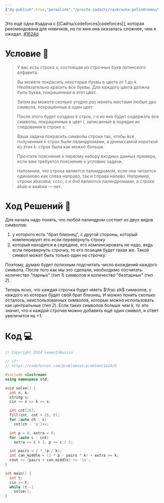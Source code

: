 ```yaml
---
{"dg-publish":true,"permalink":"/prosto-zadachi/raskraska-polindromov/"}
---
```


Это ещё одна #задача с [[Сайты/codeforces\|codeforces]], которая рекомендована для новичков, но по мне она оказалась сложнее, чем я ожидал.  [\#1624d](https://codeforces.com/problemset/problem/1624/D)
# Условие 🍊
> У вас есть строка $s$, состоящая из строчных букв латинского алфавита.
> 
> Вы можете покрасить некоторые буквы в цвета от 1 до $k$. Необязательно красить все буквы. Для каждого цвета должна быть буква, покрашенная в этот цвет.
> 
> Затем вы можете сколько угодно раз менять местами любые два символа, покрашенные в один цвет.
> 
> После этого будет создано $k$ строк, $i$-я из них будет содержать все символы, покрашенные в цвет $i$, записанные в порядке их следования в строке $s$.
> 
> Ваша задача покрасить символы строки так, чтобы все полученные $k$ строк были палиндромами, а длина самой короткой из этих $k$. строк была как можно больше.
> 
> Прочтите пояснение к первому набору входных данных примера, если вам требуется пояснение к условию задачи.
> 
> Напомним, что строка является палиндромом, если она читается одинаково как слева направо, так и справа налево. Например, строки abacaba, cccc, z и dxd являются палиндромами, а строки abab и aaabaa — нет.

# Ход Решений 🤯

Для начала надо понять, что любой палиндром состоит из двух видов символов:
1. у которого есть "брат близнец", с другой стороны, который компенсирует его если перевернуть строку
2. который находится в середине, его компенсировать не надо, ведь если перевернуть строчку, то его позиция будет такая же.  Такой символ может быть только один на строчку.

Поэтому, думаю будет полезным подсчитать число вхождений каждого символа.  После того как мы это сделали, необходимо посчитать количество "парных" (*тип 1*) символов и количество "безпарных" (*тип 2*).

Теперь ясно, что каждая строчка будет иметь $\frac pk$ символов, у каждого из которых будет свой брат близнец.  И можно понять сколько осталось, неиспользованных символов, которые можно использовать как центральные (*тип 2*).  Если таких символов больше чем $k$, то это значит, что к каждой строчке можно добавить ещё один символ, и ответ увеличится на +1.

# Код  💻
```cpp
// Copyright 2024 semenInRussia

// cf:
// https://codeforces.com/problemset/problem/1624/D

#include <iostream>
using namespace std;

void solve() {
  int n, k;
  string s;
  cin >> n >> k >> s;

  int cnt[26];
  fill(cnt, cnt + 26, 0);
  for (auto ch : s)
    cnt[ch - 'a']++;

  int p = 0, extra = 0;
  for (auto c : cnt)
    extra += c % 2, p += c / 2;

  int pairs = 2 * (p / k);
  int can_middle = (2 * p - pairs * k) + extra >= k;
  cout << (pairs + can_middle) << '\n';
}

int main() {
  int t;
  cin >> t;
  while (t--)
    solve();
}
```